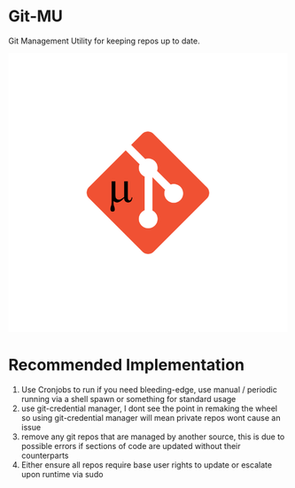 # Git-MU
Git Management Utility for keeping repos up to date.

<p align=center>
  <img src="Git-Mu.png" alt="My Shitty Logo :)" >
</p>

# Recommended Implementation 
1. Use Cronjobs to run if you need bleeding-edge, use manual / periodic running via a shell spawn or something for standard usage 
2. use git-credential manager, I dont see the point in remaking the wheel so using git-credential manager will mean private repos wont cause an issue 
3. remove any git repos that are managed by another source, this is due to possible errors if sections of code are updated without their counterparts
4. Either ensure all repos require base user rights to update or escalate upon runtime via sudo
